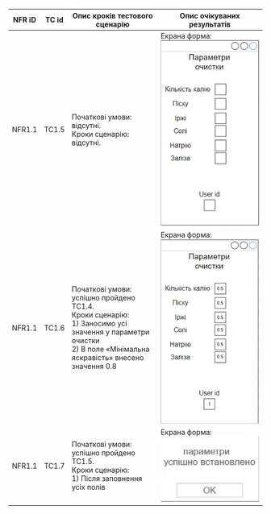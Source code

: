 | NFR iD | TC id | Опис кроків тестового сценарію | Опис очікуваних результатів |
| ----- | ----- | ------------------------------ | --------------------------- |
| NFR1.1 | TC1.5 |  Початкові умови: відсутні. <br> Кроки сценарію: відсутні. | Екрана форма: <br> ![PICTURE1](PICTURE1.jpg) |
| NFR1.1 | TC1.6 |  Початкові умови: успішно пройдено TC1.4. <br> Кроки сценарію: <br> 1) Заносимо усі значення у параметри очистки <br> 2) В поле «Мінімальна яскравість» внесено значення 0.8 | Екрана форма:  <br> ![PICTURE2](PICTURE2.jpg) |
| NFR1.1 | TC1.7 | Початкові умови: успішно пройдено TC1.5. <br> Кроки сценарію: <br> 1) Після заповнення усіх полів | Екрана форма: <br> ![PICTURE4](PICTURE4.jpg) |
